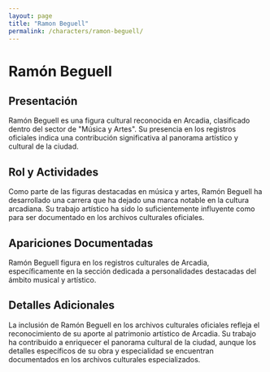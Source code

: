 ```yaml
---
layout: page
title: "Ramon Beguell"
permalink: /characters/ramon-beguell/
---
```


# Ramón Beguell

## Presentación
Ramón Beguell es una figura cultural reconocida en Arcadia, clasificado dentro del sector de "Música y Artes". Su presencia en los registros oficiales indica una contribución significativa al panorama artístico y cultural de la ciudad.

## Rol y Actividades
Como parte de las figuras destacadas en música y artes, Ramón Beguell ha desarrollado una carrera que ha dejado una marca notable en la cultura arcadiana. Su trabajo artístico ha sido lo suficientemente influyente como para ser documentado en los archivos culturales oficiales.

## Apariciones Documentadas
Ramón Beguell figura en los registros culturales de Arcadia, específicamente en la sección dedicada a personalidades destacadas del ámbito musical y artístico.

## Detalles Adicionales
La inclusión de Ramón Beguell en los archivos culturales oficiales refleja el reconocimiento de su aporte al patrimonio artístico de Arcadia. Su trabajo ha contribuido a enriquecer el panorama cultural de la ciudad, aunque los detalles específicos de su obra y especialidad se encuentran documentados en los archivos culturales especializados.